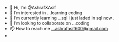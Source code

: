 - 👋 Hi, I’m @AshrafXAsif
- 👀 I’m interested in ...learning coding 
- 🌱 I’m currently learning ...sql i just laded in sql now .
- 💞️ I’m looking to collaborate on ...coding
- 📫 How to reach me ...ashrafasif600@gmail.com
-     
<!---
AshrafXAsif/AshrafXAsif is a ✨ special ✨ repository because its `README.md` (this file) appears on your GitHub profile.
You can click the Preview link to take a look at your changes.
--->
